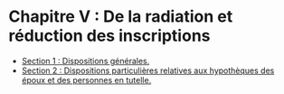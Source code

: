 # Chapitre V : De la radiation et réduction des inscriptions

- [Section 1 : Dispositions générales.](section-1)
- [Section 2 : Dispositions particulières relatives aux hypothèques des époux et des personnes en tutelle.](section-2)
